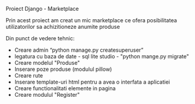 Proiect Django - Marketplace

Prin acest proiect am creat un mic marketplace ce ofera posibilitatea utilizatorilor sa achizitioneze anumite produse

Din punct de vedere tehnic:
- Creare admin “python manage.py createsuperuser”
- legatura cu baza de date - sql lite studio - "python mange.py migrate"
- Creare modelul "Produse"
- Inserare poze produse (modulul pillow)
- Creare rute
- Inserare template-uri html pentru a avea o interfata a aplicatiei
- Creare functionalitati elemente in pagina
- Creare modulul "Register"